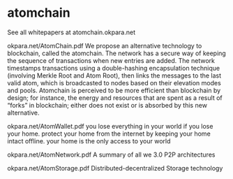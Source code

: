 # atomchain

See all whitepapers at atomchain.okpara.net

okpara.net/AtomChain.pdf
We propose an alternative technology to blockchain, called the atomchain. 
The network has a secure way of keeping the sequence of transactions when new entries are added. 
The network timestamps transactions using a double-hashing encapsulation technique (involving Merkle Root and Atom Root), then links the messages to the last valid atom, which is broadcasted to nodes based on their elevation modes and pools. 
Atomchain is perceived to be more efficient than blockchain by design; for instance, the energy and resources that are spent as a result of “forks” in blockchain; either does not exist or is absorbed by this new alternative. 

okpara.net/AtomWallet.pdf
you lose everything in your world if you lose your home.
protect your home from the internet by keeping your home intact offline.
your home is the only access to your world

okpara.net/AtomNetwork.pdf
A summary of all we 3.0 P2P architectures

okpara.net/AtomStorage.pdf
Distributed-decentralized Storage technology
